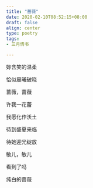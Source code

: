 ```yaml
---
title: "蔷薇"
date: 2020-02-10T08:52:15+08:00
draft: false
align: center
type: poetry
tags:
- 三月情书

---
```


妳含笑的温柔

恰似晨曦破晓

蔷薇，蔷薇

许我一花蕾

我愿化作沃土

待到盛夏来临

待她迎光绽放

敏儿，敏儿

看到了吗

纯白的蔷薇